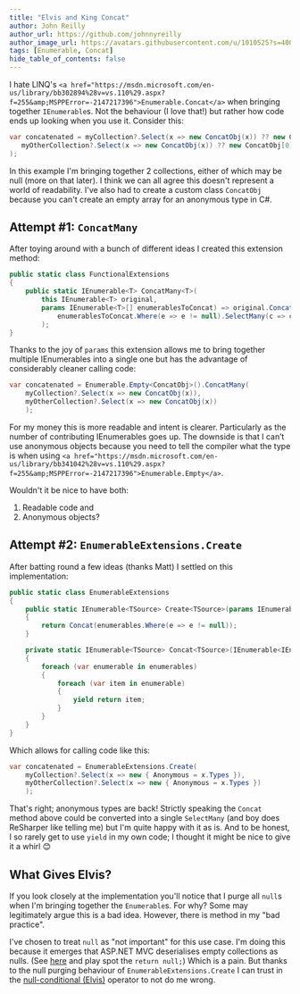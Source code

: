 ```yaml
---
title: "Elvis and King Concat"
author: John Reilly
author_url: https://github.com/johnnyreilly
author_image_url: https://avatars.githubusercontent.com/u/1010525?s=400&u=294033082cfecf8ad1645b4290e362583b33094a&v=4
tags: [Enumerable, Concat]
hide_table_of_contents: false
---
```

I hate LINQ's `<a href="https://msdn.microsoft.com/en-us/library/bb302894%28v=vs.110%29.aspx?f=255&amp;MSPPError=-2147217396">Enumerable.Concat</a>` when bringing together `IEnumerable`s. Not the behaviour (I love that!) but rather how code ends up looking when you use it. Consider this:

 ```cs
var concatenated = myCollection?.Select(x => new ConcatObj(x)) ?? new ConcatObj[0].Concat(
    myOtherCollection?.Select(x => new ConcatObj(x)) ?? new ConcatObj[0]
 );
```

In this example I'm bringing together 2 collections, either of which may be null (more on that later). I think we can all agree this doesn't represent a world of readability. I've also had to create a custom class `ConcatObj` because you can't create an empty array for an anonymous type in C#.

## Attempt #1: `ConcatMany`

After toying around with a bunch of different ideas I created this extension method:

```cs
public static class FunctionalExtensions
{
    public static IEnumerable<T> ConcatMany<T>(
        this IEnumerable<T> original,
        params IEnumerable<T>[] enumerablesToConcat) => original.Concat(
            enumerablesToConcat.Where(e => e != null).SelectMany(c => c)
        );
}
```

Thanks to the joy of `params` this extension allows me to bring together multiple IEnumerables into a single one but has the advantage of considerably cleaner calling code:

```cs
var concatenated = Enumerable.Empty<ConcatObj>().ConcatMany(
    myCollection?.Select(x => new ConcatObj(x)),
    myOtherCollection?.Select(x => new ConcatObj(x))
    );
```

For my money this is more readable and intent is clearer. Particularly as the number of contributing IEnumerables goes up. The downside is that I can’t use anonymous objects because you need to tell the compiler what the type is when using `<a href="https://msdn.microsoft.com/en-us/library/bb341042%28v=vs.110%29.aspx?f=255&amp;MSPPError=-2147217396">Enumerable.Empty</a>`.

Wouldn't it be nice to have both:

1. Readable code and
2. Anonymous objects?

<!-- -->

## Attempt #2: `EnumerableExtensions.Create`

After batting round a few ideas (thanks Matt) I settled on this implementation:

```cs
public static class EnumerableExtensions
{
    public static IEnumerable<TSource> Create<TSource>(params IEnumerable<TSource>[] enumerables)
    {
        return Concat(enumerables.Where(e => e != null));
    }

    private static IEnumerable<TSource> Concat<TSource>(IEnumerable<IEnumerable<TSource>> enumerables)
    {
        foreach (var enumerable in enumerables)
        {
            foreach (var item in enumerable)
            {
                yield return item;
            }
        }
    }
}
```

Which allows for calling code like this:

```cs
var concatenated = EnumerableExtensions.Create(
    myCollection?.Select(x => new { Anonymous = x.Types }),
    myOtherCollection?.Select(x => new { Anonymous = x.Types })
    );
```

That's right; anonymous types are back! Strictly speaking the `Concat` method above could be converted into a single `SelectMany` (and boy does ReSharper like telling me) but I'm quite happy with it as is. And to be honest, I so rarely get to use `yield` in my own code; I thought it might be nice to give it a whirl 😊

## What Gives Elvis?

If you look closely at the implementation you'll notice that I purge all `null`s when I'm bringing together the `Enumerable`s. For why? Some may legitimately argue this is a bad idea. However, there is method in my "bad practice".

I've chosen to treat `null` as "not important" for this use case. I'm doing this because it emerges that ASP.NET MVC deserialises empty collections as nulls. (See [here](<http://aspnetwebstack.codeplex.com/SourceControl/latest#src/System.Web.Mvc/ValueProviderResult.cs>) and play spot the `return null;`) Which is a pain. But thanks to the null purging behaviour of `EnumerableExtensions.Create` I can trust in the [null-conditional (Elvis)](<https://csharp.today/c-6-features-null-conditional-and-and-null-coalescing-operators/>) operator to not do me wrong.


